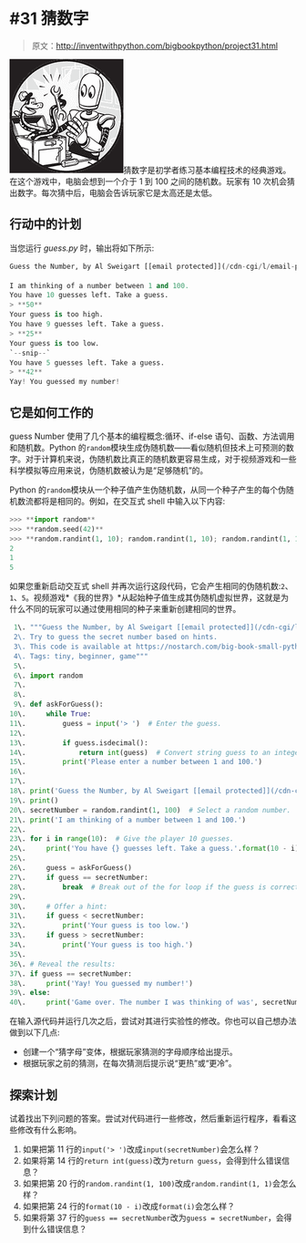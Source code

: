 # #31 猜数字

> 原文：<http://inventwithpython.com/bigbookpython/project31.html>

![](img/9d995d63aaead72cad01120081eb8f75.png)猜数字是初学者练习基本编程技术的经典游戏。在这个游戏中，电脑会想到一个介于 1 到 100 之间的随机数。玩家有 10 次机会猜出数字。每次猜中后，电脑会告诉玩家它是太高还是太低。

## 行动中的计划

当您运行 *guess.py* 时，输出将如下所示:

```py
Guess the Number, by Al Sweigart [[email protected]](/cdn-cgi/l/email-protection)

I am thinking of a number between 1 and 100.
You have 10 guesses left. Take a guess.
> **50**
Your guess is too high.
You have 9 guesses left. Take a guess.
> **25**
Your guess is too low.
`--snip--`
You have 5 guesses left. Take a guess.
> **42**
Yay! You guessed my number!
```

## 它是如何工作的

guess Number 使用了几个基本的编程概念:循环、if-else 语句、函数、方法调用和随机数。Python 的`random`模块生成伪随机数——看似随机但技术上可预测的数字。对于计算机来说，伪随机数比真正的随机数更容易生成，对于视频游戏和一些科学模拟等应用来说，伪随机数被认为是“足够随机”的。

Python 的`random`模块从一个种子值产生伪随机数，从同一个种子产生的每个伪随机数流都将是相同的。例如，在交互式 shell 中输入以下内容:

```py
>>> **import random**
>>> **random.seed(42)**
>>> **random.randint(1, 10); random.randint(1, 10); random.randint(1, 10)**
2
1
5
```

如果您重新启动交互式 shell 并再次运行这段代码，它会产生相同的伪随机数:`2`、`1`、`5`。视频游戏*《我的世界》*从起始种子值生成其伪随机虚拟世界，这就是为什么不同的玩家可以通过使用相同的种子来重新创建相同的世界。

```py
 1\. """Guess the Number, by Al Sweigart [[email protected]](/cdn-cgi/l/email-protection)
 2\. Try to guess the secret number based on hints.
 3\. This code is available at https://nostarch.com/big-book-small-python-programming
 4\. Tags: tiny, beginner, game"""
 5\. 
 6\. import random
 7\. 
 8\. 
 9\. def askForGuess():
10\.     while True:
11\.         guess = input('> ')  # Enter the guess.
12\. 
13\.         if guess.isdecimal():
14\.             return int(guess)  # Convert string guess to an integer.
15\.         print('Please enter a number between 1 and 100.')
16\. 
17\. 
18\. print('Guess the Number, by Al Sweigart [[email protected]](/cdn-cgi/l/email-protection)')
19\. print()
20\. secretNumber = random.randint(1, 100)  # Select a random number.
21\. print('I am thinking of a number between 1 and 100.')
22\. 
23\. for i in range(10):  # Give the player 10 guesses.
24\.     print('You have {} guesses left. Take a guess.'.format(10 - i))
25\. 
26\.     guess = askForGuess()
27\.     if guess == secretNumber:
28\.         break  # Break out of the for loop if the guess is correct.
29\. 
30\.     # Offer a hint:
31\.     if guess < secretNumber:
32\.         print('Your guess is too low.')
33\.     if guess > secretNumber:
34\.         print('Your guess is too high.')
35\. 
36\. # Reveal the results:
37\. if guess == secretNumber:
38\.     print('Yay! You guessed my number!')
39\. else:
40\.     print('Game over. The number I was thinking of was', secretNumber) 
```

在输入源代码并运行几次之后，尝试对其进行实验性的修改。你也可以自己想办法做到以下几点:

*   创建一个“猜字母”变体，根据玩家猜测的字母顺序给出提示。
*   根据玩家之前的猜测，在每次猜测后提示说“更热”或“更冷”。

## 探索计划

试着找出下列问题的答案。尝试对代码进行一些修改，然后重新运行程序，看看这些修改有什么影响。

1.  如果把第 11 行的`input('> ')`改成`input(secretNumber)`会怎么样？
2.  如果将第 14 行的`return int(guess)`改为`return guess`，会得到什么错误信息？
3.  如果把第 20 行的`random.randint(1, 100)`改成`random.randint(1, 1)`会怎么样？
4.  如果把第 24 行的`format(10 - i)`改成`format(i)`会怎么样？
5.  如果将第 37 行的`guess == secretNumber`改为`guess = secretNumber`，会得到什么错误信息？